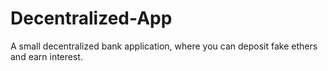# Decentralized-App
A small decentralized bank application, where you can deposit fake ethers and earn interest.
